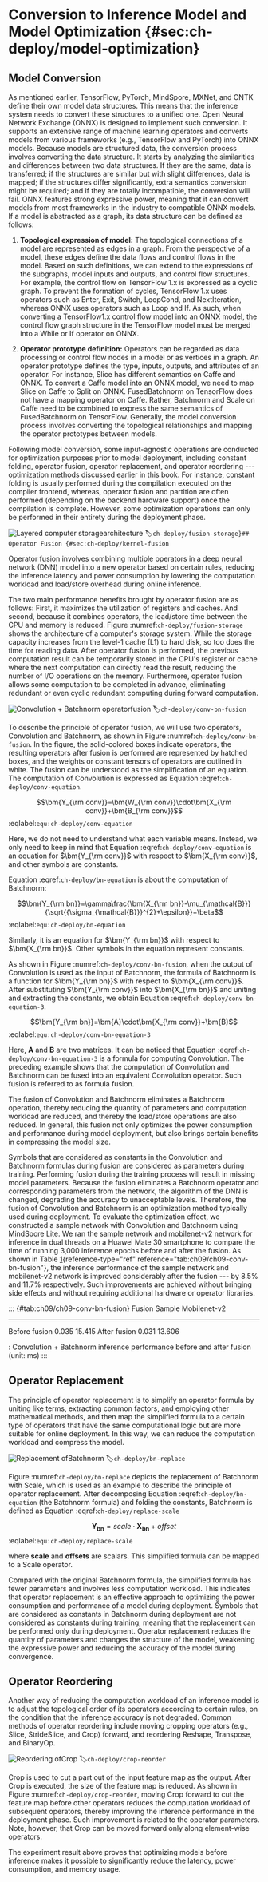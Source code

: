 # Conversion to Inference Model and Model Optimization {#sec:ch-deploy/model-optimization}

## Model Conversion

As mentioned earlier, TensorFlow, PyTorch, MindSpore, MXNet, and CNTK
define their own model data structures. This means that the inference
system needs to convert these structures to a unified one. Open Neural
Network Exchange (ONNX) is designed to implement such conversion. It
supports an extensive range of machine learning operators and converts
models from various frameworks (e.g., TensorFlow and PyTorch) into ONNX
models. Because models are structured data, the conversion process
involves converting the data structure. It starts by analyzing the
similarities and differences between two data structures. If they are
the same, data is transferred; if the structures are similar but with
slight differences, data is mapped; if the structures differ
significantly, extra semantics conversion might be required; and if they
are totally incompatible, the conversion will fail. ONNX features strong
expressive power, meaning that it can convert models from most
frameworks in the industry to compatible ONNX models. If a model is
abstracted as a graph, its data structure can be defined as follows:

1.  **Topological expression of model:** The topological connections of
    a model are represented as edges in a graph. From the perspective of
    a model, these edges define the data flows and control flows in the
    model. Based on such definitions, we can extend to the expressions
    of the subgraphs, model inputs and outputs, and control flow
    structures. For example, the control flow on TensorFlow 1.x is
    expressed as a cyclic graph. To prevent the formation of cycles,
    TensorFlow 1.x uses operators such as Enter, Exit, Switch, LoopCond,
    and NextIteration, whereas ONNX uses operators such as Loop and If.
    As such, when converting a TensorFlow1.x control flow model into an
    ONNX model, the control flow graph structure in the TensorFlow model
    must be merged into a While or If operator on ONNX.

2.  **Operator prototype definition:** Operators can be regarded as data
    processing or control flow nodes in a model or as vertices in a
    graph. An operator prototype defines the type, inputs, outputs, and
    attributes of an operator. For instance, Slice has different
    semantics on Caffe and ONNX. To convert a Caffe model into an ONNX
    model, we need to map Slice on Caffe to Split on ONNX.
    FusedBatchnorm on TensorFlow does not have a mapping operator on
    Caffe. Rather, Batchnorm and Scale on Caffe need to be combined to
    express the same semantics of FusedBatchnorm on TensorFlow.
    Generally, the model conversion process involves converting the
    topological relationships and mapping the operator prototypes
    between models.

Following model conversion, some input-agnostic operations are conducted
for optimization purposes prior to model deployment, including constant
folding, operator fusion, operator replacement, and operator reordering
--- optimization methods discussed earlier in this book. For instance,
constant folding is usually performed during the compilation executed on
the compiler frontend, whereas, operator fusion and partition are often
performed (depending on the backend hardware support) once the
compilation is complete. However, some optimization operations can only
be performed in their entirety during the deployment phase.

![Layered computer storagearchitecture](../img/ch08/ch09-storage.png)
:label:`ch-deploy/fusion-storage}## Operator Fusion {#sec:ch-deploy/kernel-fusion`

Operator fusion involves combining multiple operators in a deep neural
network (DNN) model into a new operator based on certain rules, reducing
the inference latency and power consumption by lowering the computation
workload and load/store overhead during online inference.

The two main performance benefits brought by operator fusion are as
follows: First, it maximizes the utilization of registers and caches.
And second, because it combines operators, the load/store time between
the CPU and memory is reduced. Figure
:numref:`ch-deploy/fusion-storage` shows the architecture of a
computer's storage system. While the storage capacity increases from the
level-1 cache (L1) to hard disk, so too does the time for reading data.
After operator fusion is performed, the previous computation result can
be temporarily stored in the CPU's register or cache where the next
computation can directly read the result, reducing the number of I/O
operations on the memory. Furthermore, operator fusion allows some
computation to be completed in advance, eliminating redundant or even
cyclic redundant computing during forward computation.

![Convolution + Batchnorm operatorfusion](../img/ch08/ch09-conv-bn-fusion.png)
:label:`ch-deploy/conv-bn-fusion`

To describe the principle of operator fusion, we will use two operators,
Convolution and Batchnorm, as shown in Figure
:numref:`ch-deploy/conv-bn-fusion`. In the figure, the
solid-colored boxes indicate operators, the resulting operators after
fusion is performed are represented by hatched boxes, and the weights or
constant tensors of operators are outlined in white. The fusion can be
understood as the simplification of an equation. The computation of
Convolution is expressed as Equation
:eqref:`ch-deploy/conv-equation`.

$$\bm{Y_{\rm conv}}=\bm{W_{\rm conv}}\cdot\bm{X_{\rm conv}}+\bm{B_{\rm conv}}$$ 
:eqlabel:`equ:ch-deploy/conv-equation`

Here, we do not need to understand what each variable means. Instead, we
only need to keep in mind that Equation
:eqref:`ch-deploy/conv-equation` is an equation for
$\bm{Y_{\rm conv}}$ with respect to $\bm{X_{\rm conv}}$, and other
symbols are constants.

Equation
:eqref:`ch-deploy/bn-equation` is about the computation of
Batchnorm:

$$\bm{Y_{\rm bn}}=\gamma\frac{\bm{X_{\rm bn}}-\mu_{\mathcal{B}}}{\sqrt{{\sigma_{\mathcal{B}}}^{2}+\epsilon}}+\beta$$ 
:eqlabel:`equ:ch-deploy/bn-equation`

Similarly, it is an equation for $\bm{Y_{\rm bn}}$ with respect to
$\bm{X_{\rm bn}}$. Other symbols in the equation represent constants.

As shown in Figure
:numref:`ch-deploy/conv-bn-fusion`, when the output of
Convolution is used as the input of Batchnorm, the formula of Batchnorm
is a function for $\bm{Y_{\rm bn}}$ with respect to $\bm{X_{\rm conv}}$.
After substituting $\bm{Y_{\rm conv}}$ into $\bm{X_{\rm bn}}$ and
uniting and extracting the constants, we obtain Equation
:eqref:`ch-deploy/conv-bn-equation-3`.

$$\bm{Y_{\rm bn}}=\bm{A}\cdot\bm{X_{\rm conv}}+\bm{B}$$ 
:eqlabel:`equ:ch-deploy/conv-bn-equation-3`

Here, $\bm{A}$ and $\bm{B}$ are two matrices. It can be noticed that
Equation
:eqref:`ch-deploy/conv-bn-equation-3` is a formula for computing
Convolution. The preceding example shows that the computation of
Convolution and Batchnorm can be fused into an equivalent Convolution
operator. Such fusion is referred to as formula fusion.

The fusion of Convolution and Batchnorm eliminates a Batchnorm
operation, thereby reducing the quantity of parameters and computation
workload are reduced, and thereby the load/store operations are also
reduced. In general, this fusion not only optimizes the power
consumption and performance during model deployment, but also brings
certain benefits in compressing the model size.

Symbols that are considered as constants in the Convolution and
Batchnorm formulas during fusion are considered as parameters during
training. Performing fusion during the training process will result in
missing model parameters. Because the fusion eliminates a Batchnorm
operator and corresponding parameters from the network, the algorithm of
the DNN is changed, degrading the accuracy to unacceptable levels.
Therefore, the fusion of Convolution and Batchnorm is an optimization
method typically used during deployment. To evaluate the optimization
effect, we constructed a sample network with Convolution and Batchnorm
using MindSpore Lite. We ran the sample network and mobilenet-v2 network
for inference in dual threads on a Huawei Mate 30 smartphone to compare
the time of running 3,000 inference epochs before and after the fusion.
As shown in Table
[1](#tab:ch09/ch09-conv-bn-fusion){reference-type="ref"
reference="tab:ch09/ch09-conv-bn-fusion"}, the inference performance of
the sample network and mobilenet-v2 network is improved considerably
after the fusion --- by 8.5% and 11.7% respectively. Such improvements
are achieved without bringing side effects and without requiring
additional hardware or operator libraries.

::: {#tab:ch09/ch09-conv-bn-fusion}
  Fusion           Sample   Mobilenet-v2
  --------------- -------- --------------
  Before fusion    0.035       15.415
  After fusion     0.031       13.606

  : Convolution + Batchnorm inference performance before and after
  fusion (unit: ms)
:::

## Operator Replacement

The principle of operator replacement is to simplify an operator formula
by uniting like terms, extracting common factors, and employing other
mathematical methods, and then map the simplified formula to a certain
type of operators that have the same computational logic but are more
suitable for online deployment. In this way, we can reduce the
computation workload and compress the model.

![Replacement ofBatchnorm](../img/ch08/ch09-bn-replace.png)
:label:`ch-deploy/bn-replace`

Figure :numref:`ch-deploy/bn-replace` depicts the replacement of
Batchnorm with Scale, which is used as an example to describe the
principle of operator replacement. After decomposing Equation
:eqref:`ch-deploy/bn-equation` (the Batchnorm formula) and
folding the constants, Batchnorm is defined as Equation
:eqref:`ch-deploy/replace-scale`

$$\bm{Y_{bn}}=scale\cdot\bm{X_{bn}}+offset$$ 
:eqlabel:`equ:ch-deploy/replace-scale`

where **scale** and **offsets** are scalars. This simplified formula can
be mapped to a Scale operator.

Compared with the original Batchnorm formula, the simplified formula has
fewer parameters and involves less computation workload. This indicates
that operator replacement is an effective approach to optimizing the
power consumption and performance of a model during deployment. Symbols
that are considered as constants in Batchnorm during deployment are not
considered as constants during training, meaning that the replacement
can be performed only during deployment. Operator replacement reduces
the quantity of parameters and changes the structure of the model,
weakening the expressive power and reducing the accuracy of the model
during convergence.

## Operator Reordering

Another way of reducing the computation workload of an inference model
is to adjust the topological order of its operators according to certain
rules, on the condition that the inference accuracy is not degraded.
Common methods of operator reordering include moving cropping operators
(e.g., Slice, StrideSlice, and Crop) forward, and reordering Reshape,
Transpose, and BinaryOp.

![Reordering ofCrop](../img/ch08/ch09-crop-reorder.png)
:label:`ch-deploy/crop-reorder`

Crop is used to cut a part out of the input feature map as the output.
After Crop is executed, the size of the feature map is reduced. As shown
in Figure :numref:`ch-deploy/crop-reorder`, moving Crop forward to cut the
feature map before other operators reduces the computation workload of
subsequent operators, thereby improving the inference performance in the
deployment phase. Such improvement is related to the operator
parameters. Note, however, that Crop can be moved forward only along
element-wise operators.

The experiment result above proves that optimizing models before
inference makes it possible to significantly reduce the latency, power
consumption, and memory usage.
